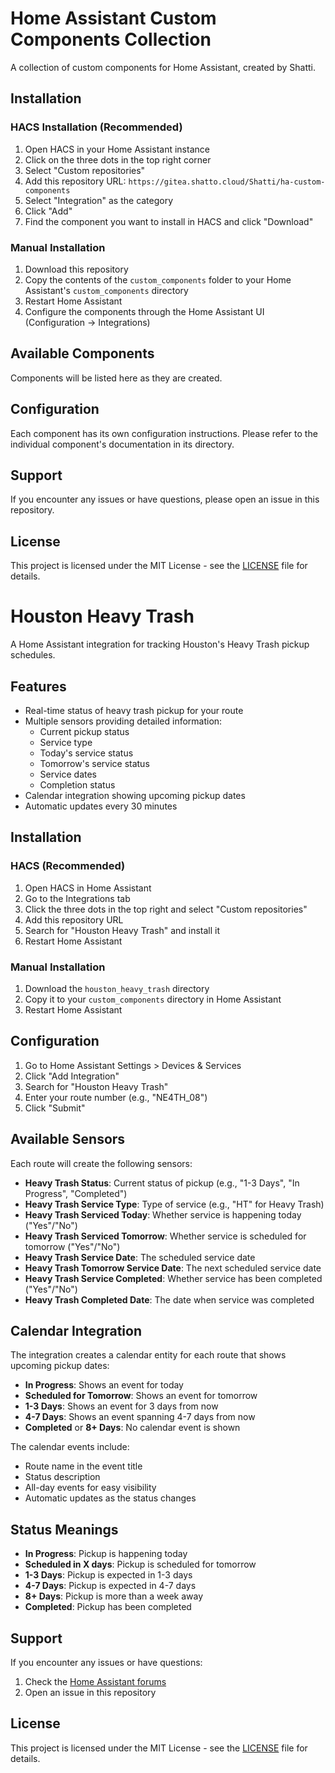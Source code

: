 # Home Assistant Custom Components Collection

A collection of custom components for Home Assistant, created by Shatti.

## Installation

### HACS Installation (Recommended)
1. Open HACS in your Home Assistant instance
2. Click on the three dots in the top right corner
3. Select "Custom repositories"
4. Add this repository URL: `https://gitea.shatto.cloud/Shatti/ha-custom-components`
5. Select "Integration" as the category
6. Click "Add"
7. Find the component you want to install in HACS and click "Download"

### Manual Installation
1. Download this repository
2. Copy the contents of the `custom_components` folder to your Home Assistant's `custom_components` directory
3. Restart Home Assistant
4. Configure the components through the Home Assistant UI (Configuration -> Integrations)

## Available Components

Components will be listed here as they are created.

## Configuration

Each component has its own configuration instructions. Please refer to the individual component's documentation in its directory.

## Support

If you encounter any issues or have questions, please open an issue in this repository.

## License

This project is licensed under the MIT License - see the [LICENSE](LICENSE) file for details.

# Houston Heavy Trash

A Home Assistant integration for tracking Houston's Heavy Trash pickup schedules.

## Features

- Real-time status of heavy trash pickup for your route
- Multiple sensors providing detailed information:
  - Current pickup status
  - Service type
  - Today's service status
  - Tomorrow's service status
  - Service dates
  - Completion status
- Calendar integration showing upcoming pickup dates
- Automatic updates every 30 minutes

## Installation

### HACS (Recommended)
1. Open HACS in Home Assistant
2. Go to the Integrations tab
3. Click the three dots in the top right and select "Custom repositories"
4. Add this repository URL
5. Search for "Houston Heavy Trash" and install it
6. Restart Home Assistant

### Manual Installation
1. Download the `houston_heavy_trash` directory
2. Copy it to your `custom_components` directory in Home Assistant
3. Restart Home Assistant

## Configuration

1. Go to Home Assistant Settings > Devices & Services
2. Click "Add Integration"
3. Search for "Houston Heavy Trash"
4. Enter your route number (e.g., "NE4TH_08")
5. Click "Submit"

## Available Sensors

Each route will create the following sensors:

- **Heavy Trash Status**: Current status of pickup (e.g., "1-3 Days", "In Progress", "Completed")
- **Heavy Trash Service Type**: Type of service (e.g., "HT" for Heavy Trash)
- **Heavy Trash Serviced Today**: Whether service is happening today ("Yes"/"No")
- **Heavy Trash Serviced Tomorrow**: Whether service is scheduled for tomorrow ("Yes"/"No")
- **Heavy Trash Service Date**: The scheduled service date
- **Heavy Trash Tomorrow Service Date**: The next scheduled service date
- **Heavy Trash Service Completed**: Whether service has been completed ("Yes"/"No")
- **Heavy Trash Completed Date**: The date when service was completed

## Calendar Integration

The integration creates a calendar entity for each route that shows upcoming pickup dates:

- **In Progress**: Shows an event for today
- **Scheduled for Tomorrow**: Shows an event for tomorrow
- **1-3 Days**: Shows an event for 3 days from now
- **4-7 Days**: Shows an event spanning 4-7 days from now
- **Completed** or **8+ Days**: No calendar event is shown

The calendar events include:
- Route name in the event title
- Status description
- All-day events for easy visibility
- Automatic updates as the status changes

## Status Meanings

- **In Progress**: Pickup is happening today
- **Scheduled in X days**: Pickup is scheduled for tomorrow
- **1-3 Days**: Pickup is expected in 1-3 days
- **4-7 Days**: Pickup is expected in 4-7 days
- **8+ Days**: Pickup is more than a week away
- **Completed**: Pickup has been completed

## Support

If you encounter any issues or have questions:
1. Check the [Home Assistant forums](https://community.home-assistant.io/)
2. Open an issue in this repository

## License

This project is licensed under the MIT License - see the [LICENSE](LICENSE) file for details. 
